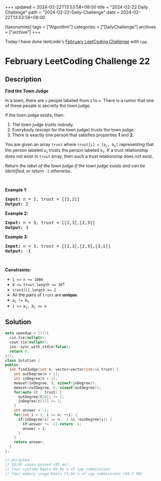 +++
updated = 2024-02-22T13:53:58+08:00
title = "2024-02-22 Daily Challenge"
path = "2024-02-22-Daily-Challenge"
date = 2024-02-22T13:53:58+08:00

[taxonomies]
tags = ["Algorithm"]
categories = ["DailyChallenge"]
archives = ["archive"]
+++

Today I have done leetcode's [February LeetCoding Challenge](https://leetcode.com/problems/find-the-town-judge/) with `cpp`.

<!-- more -->

# February LeetCoding Challenge 22

## Description

**Find the Town Judge**

<p>In a town, there are <code>n</code> people labeled from <code>1</code> to <code>n</code>. There is a rumor that one of these people is secretly the town judge.</p>

<p>If the town judge exists, then:</p>

<ol>
	<li>The town judge trusts nobody.</li>
	<li>Everybody (except for the town judge) trusts the town judge.</li>
	<li>There is exactly one person that satisfies properties <strong>1</strong> and <strong>2</strong>.</li>
</ol>

<p>You are given an array <code>trust</code> where <code>trust[i] = [a<sub>i</sub>, b<sub>i</sub>]</code> representing that the person labeled <code>a<sub>i</sub></code> trusts the person labeled <code>b<sub>i</sub></code>. If a trust relationship does not exist in <code>trust</code> array, then such a trust relationship does not exist.</p>

<p>Return <em>the label of the town judge if the town judge exists and can be identified, or return </em><code>-1</code><em> otherwise</em>.</p>

<p>&nbsp;</p>
<p><strong class="example">Example 1:</strong></p>

<pre>
<strong>Input:</strong> n = 2, trust = [[1,2]]
<strong>Output:</strong> 2
</pre>

<p><strong class="example">Example 2:</strong></p>

<pre>
<strong>Input:</strong> n = 3, trust = [[1,3],[2,3]]
<strong>Output:</strong> 3
</pre>

<p><strong class="example">Example 3:</strong></p>

<pre>
<strong>Input:</strong> n = 3, trust = [[1,3],[2,3],[3,1]]
<strong>Output:</strong> -1
</pre>

<p>&nbsp;</p>
<p><strong>Constraints:</strong></p>

<ul>
	<li><code>1 &lt;= n &lt;= 1000</code></li>
	<li><code>0 &lt;= trust.length &lt;= 10<sup>4</sup></code></li>
	<li><code>trust[i].length == 2</code></li>
	<li>All the pairs of <code>trust</code> are <strong>unique</strong>.</li>
	<li><code>a<sub>i</sub> != b<sub>i</sub></code></li>
	<li><code>1 &lt;= a<sub>i</sub>, b<sub>i</sub> &lt;= n</code></li>
</ul>


## Solution

``` cpp
auto speedup = [](){
  cin.tie(nullptr);
  cout.tie(nullptr);
  ios::sync_with_stdio(false);
  return 0;
}();
class Solution {
public:
  int findJudge(int n, vector<vector<int>>& trust) {
    int outDegree[n + 1];
    int inDegree[n + 1];
    memset(inDegree, 0, sizeof(inDegree));
    memset(outDegree, 0, sizeof(outDegree));
    for(auto &t : trust) {
      outDegree[t[0]] += 1;
      inDegree[t[1]] += 1;
    }
    int answer = -1;
    for(int i = 1; i <= n; ++i) {
      if(inDegree[i] == n - 1 && !outDegree[i]) {
        if(answer != -1) return -1;
        answer = i;
      }
    }
    return answer;
  }
};

// Accepted
// 92/92 cases passed (89 ms)
// Your runtime beats 99.96 % of cpp submissions
// Your memory usage beats 73.94 % of cpp submissions (64.2 MB)
```
